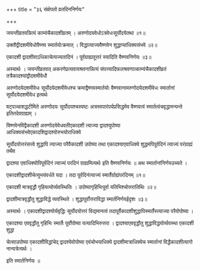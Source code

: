 +++
title = "३६ संक्षेपतो व्रतदिननिर्णयः"

+++

जयन्तीव्रतवन्नित्यं काम्यंचैकादशीव्रतम् । अरुणोदयवेधोऽत्रवेधःसूर्योदयेतथा ॥१॥

उक्तौद्वीदशमीवेधोवैष्नव स्मार्तयोःक्रमात् । विद्धात्याज्यवैष्णवेन शुद्धाप्याधिक्यसंभवे ॥२॥

एकादशी द्वादशीवाऽधिकाचेत्यज्यतादिनं । पूर्वग्राह्यतूत्तरं स्यादिति वैष्णवनिर्णयः ॥३॥

अस्यार्थः । जयन्तीव्रतवत् अकरणेप्रत्यवायश्रवनान्नित्यं संपत्त्यादिफलश्रवणात्काम्यंचैकादशीव्रतं तत्रैकादश्यांद्वौदशमीवेधौ

अरुणोदयेदशमीवेधः सूर्योदयेदशमीवेधश्च क्रमाद्वैष्णवस्मार्तयोः वैष्णवानामरुणोदयेदशमीवेधः स्मार्तानां सूर्योदयेदशमीवेध इत्यर्थः

षट्‌पञ्चाशद्धटीमिते अरुणोदयः सूर्योदयश्चस्पष्टः अत्रस्वपारंपर्यप्रसिद्धमेव वैष्णवत्वं स्मार्तत्वंचवृद्धामन्यन्ते इतितदेवग्राह्यम् ।

विष्णवेनविद्वैकादशी अरुणोदयेवेधवतीएकादशी त्याज्या द्वादश्युपोष्या आधिक्यसंभवेएकादशिद्वादश्योरुभयोराधिक्ये

सूर्योदयोत्तरंसत्त्वे शुद्धापि त्याज्या परैवैकादशी उपोष्या तथा एकादश्याएवाधिक्ये शुद्धमपिपूर्वदिनं त्याज्यं परंग्राह्यं तथैव

द्वादश्या एवाधिक्योपिपूर्वदिनं त्याज्यं परदिनं ग्राह्यमित्यर्थः इति वैष्णवनिर्णयः ॥ अथ स्मार्तानांनिर्णयउच्यते ।

एकादशीद्वादशीचेत्युभयंवर्धते यदा । तदा पूर्वदिनंत्याज्यं स्मार्तैर्ग्राह्यंपरंदिनम् ॥१॥

एकादशी मात्रवृद्धौ गृहियत्योर्व्यवस्थितिः । उपोष्यागृहिभिःपूर्वा यतिभिश्चोत्तरातिथिः ॥२॥

द्वादशीमात्रवृद्धौतु शुद्धाविद्धे व्यवस्थिते । शुद्धापूर्वोत्तराविद्धा स्मार्तनिर्णयईदृशः ॥३॥

अस्यार्थः । एकादशीद्वादश्योर्यवृद्धिः सूर्योदयोत्तरं विद्यमानत्वं तदापूर्वैकादशीशुद्धापिस्मार्तैस्त्याज्या परैवोपोष्या ।

एकादश्या एववृद्धौतु गृहिभिः स्मार्तैः पूर्वोपोष्या यत्यादिभिरुत्तरा । द्वादश्याएववृद्धौतु शुद्धाविद्धयोर्व्यवस्था एकादशी शुद्धा

चेत्साउपोष्या एकादशीविद्धांचेद्‍ द्वादश्येवोपोष्या एवंचोभयाधिक्ये द्वादशीमात्राधिक्येच स्मार्तानां विद्धैकादशीत्यागो नान्यत्रेत्यर्थः ।

इति स्मार्तनिर्णयः ॥
